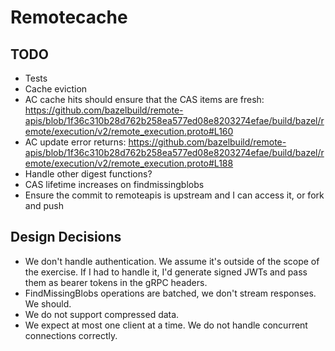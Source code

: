 # Remotecache

## TODO
- Tests
- Cache eviction
- AC cache hits should ensure that the CAS items are fresh: https://github.com/bazelbuild/remote-apis/blob/1f36c310b28d762b258ea577ed08e8203274efae/build/bazel/remote/execution/v2/remote_execution.proto#L160
- AC update error returns: https://github.com/bazelbuild/remote-apis/blob/1f36c310b28d762b258ea577ed08e8203274efae/build/bazel/remote/execution/v2/remote_execution.proto#L188
- Handle other digest functions?
- CAS lifetime increases on findmissingblobs
- Ensure the commit to remoteapis is upstream and I can access it, or fork and push

## Design Decisions

- We don't handle authentication. We assume it's outside of the scope of the exercise. 
  If I had to handle it, I'd generate signed JWTs and pass them as bearer tokens in the gRPC headers.
- FindMissingBlobs operations are batched, we don't stream responses. We should.
- We do not support compressed data.
- We expect at most one client at a time. We do not handle concurrent connections correctly.